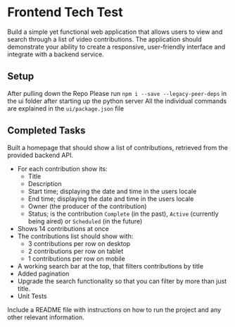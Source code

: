 # Frontend Tech Test

Build a simple yet functional web application that allows users to view and search through a list of video contributions. The application should demonstrate your ability to create a responsive, user-friendly interface and integrate with a backend service.

## Setup

After pulling down the Repo Please run `npm i --save --legacy-peer-deps` in the ui folder after starting up the python server
All the individual commands are explained in the `ui/package.json` file

## Completed Tasks

Built a homepage that should show a list of contributions, retrieved from the provided backend API.

- For each contribution show its:
  - Title
  - Description
  - Start time; displaying the date and time in the users locale
  - End time; displaying the date and time in the users locale
  - Owner (the producer of the contribution)
  - Status; is the contribution `Complete` (in the past), `Active` (currently being aired) or `Scheduled` (in the future)
- Shows 14 contributions at once
- The contributions list should show with:
  - 3 contributions per row on desktop
  - 2 contributions per row on tablet
  - 1 contributions per row on mobile
- A working search bar at the top, that filters contributions by title
- Added pagination
-  Upgrade the search functionality so that you can filter by more than just title.
-  Unit Tests

Include a README file with instructions on how to run the project and any other relevant information.
